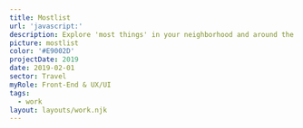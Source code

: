 ```yaml
---
title: Mostlist
url: 'javascript:'
description: Explore 'most things' in your neighborhood and around the world with this definitive guide!
picture: mostlist
color: '#E9002D'
projectDate: 2019
date: 2019-02-01
sector: Travel
myRole: Front-End & UX/UI
tags:
  - work
layout: layouts/work.njk
---
```

